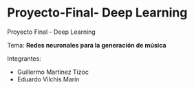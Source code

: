 # Proyecto-Final- Deep Learning
Proyecto Final - Deep Learning

Tema:
  **Redes neuronales para la generación de música**

Integrantes:
 * Guillermo Martínez Tizoc
 * Eduardo Vilchis Marín
